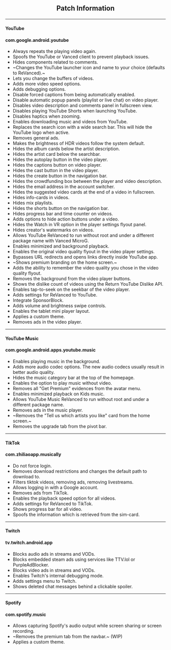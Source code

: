 <h2> <p align="center"> Patch Information </p> </h2>

---

#### YouTube
#### com.google.android.youtube
- Always repeats the playing video again.
- Spoofs the YouTube or Vanced client to prevent playback issues.
- Hides components related to comments.
- ~Changes the YouTube launcher icon and name to your choice (defaults to ReVanced).~
- Lets you change the buffers of videos.
- Adds more video speed options.
- Adds debugging options.
- Disable forced captions from being automatically enabled.
- Disable automatic popup panels (playlist or live chat) on video player.
- Disables video description and comments panel in fullscreen view.
- Disables playing YouTube Shorts when launching YouTube.
- Disables haptics when zooming.
- Enables downloading music and videos from YouTube.
- Replaces the search icon with a wide search bar. This will hide the YouTube logo when active.
- Removes general ads.
- Makes the brightness of HDR videos follow the system default.
- Hides the album cards below the artist description.
- Hides the artist card below the searchbar.
- Hides the autoplay button in the video player.
- Hides the captions button on video player.
- Hides the cast button in the video player.
- Hides the create button in the navigation bar.
- Hides the crowdfunding box between the player and video description.
- Hides the email address in the account switcher.
- Hides the suggested video cards at the end of a video in fullscreen.
- Hides info-cards in videos.
- Hides mix playlists.
- Hides the shorts button on the navigation bar.
- Hides progress bar and time counter on videos.
- Adds options to hide action buttons under a video.
- Hides the Watch in VR option in the player settings flyout panel.
- Hides creator's watermarks on videos.
- Allows YouTube ReVanced to run without root and under a different package name with Vanced MicroG.
- Enables minimized and background playback.
- Enables the original video quality flyout in the video player settings.
- Bypasses URL redirects and opens links directly inside YouTube app.
- ~Shows premium branding on the home screen.~
- Adds the ability to remember the video quality you chose in the video quality flyout.
- Removes the background from the video player buttons.
- Shows the dislike count of videos using the Return YouTube Dislike API.
- Enables tap-to-seek on the seekbar of the video player.
- Adds settings for ReVanced to YouTube.
- Integrate SponsorBlock.
- Adds volume and brightness swipe controls.
- Enables the tablet mini player layout.
- Applies a custom theme.
- Removes ads in the video player.

---

#### YouTube Music
#### com.google.android.apps.youtube.music
- Enables playing music in the background.
- Adds more audio codec options. The new audio codecs usually result in better audio quality.
- Hides the music category bar at the top of the homepage.
- Enables the option to play music without video.
- Removes all "Get Premium" evidences from the avatar menu.
- Enables minimized playback on Kids music.
- Allows YouTube Music ReVanced to run without root and under a different package name.
- Removes ads in the music player.
- ~Removes the "Tell us which artists you like" card from the home screen.~
- Removes the upgrade tab from the pivot bar.

---

#### TikTok
#### com.zhiliaoapp.musically
- Do not force login.
- Removes download restrictions and changes the default path to download to.
- Filters tiktok videos, removing ads, removing livestreams.
- Allows logging in with a Google account.
- Removes ads from TikTok.
- Enables the playback speed option for all videos.
- Adds settings for ReVanced to TikTok.
- Shows progress bar for all video.
- Spoofs the information which is retrieved from the sim-card.

---

#### Twitch
#### tv.twitch.android.app
- Blocks audio ads in streams and VODs.
- Blocks embedded steam ads using services like TTV.lol or PurpleAdBlocker.
- Blocks video ads in streams and VODs.
- Enables Twitch's internal debugging mode.
- Adds settings menu to Twitch.
- Shows deleted chat messages behind a clickable spoiler.

---

#### Spotify
#### com.spotify.music
- Allows capturing Spotify's audio output while screen sharing or screen recording.
- ~Removes the premium tab from the navbar.~ (WIP)
- Applies a custom theme.

